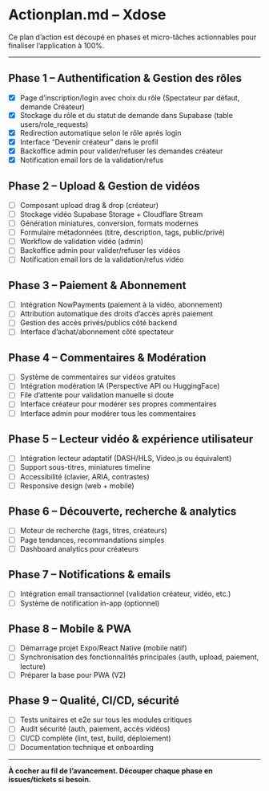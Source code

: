 # Actionplan.md – Xdose

Ce plan d’action est découpé en phases et micro-tâches actionnables pour finaliser l’application à 100%.

---

## Phase 1 – Authentification & Gestion des rôles

- [x] Page d’inscription/login avec choix du rôle (Spectateur par défaut, demande Créateur)
- [x] Stockage du rôle et du statut de demande dans Supabase (table users/role_requests)
- [x] Redirection automatique selon le rôle après login
- [x] Interface “Devenir créateur” dans le profil
- [x] Backoffice admin pour valider/refuser les demandes créateur
- [x] Notification email lors de la validation/refus

## Phase 2 – Upload & Gestion de vidéos

- [ ] Composant upload drag & drop (créateur)
- [ ] Stockage vidéo Supabase Storage + Cloudflare Stream
- [ ] Génération miniatures, conversion, formats modernes
- [ ] Formulaire métadonnées (titre, description, tags, public/privé)
- [ ] Workflow de validation vidéo (admin)
- [ ] Backoffice admin pour valider/refuser les vidéos
- [ ] Notification email lors de la validation/refus vidéo

## Phase 3 – Paiement & Abonnement

- [ ] Intégration NowPayments (paiement à la vidéo, abonnement)
- [ ] Attribution automatique des droits d’accès après paiement
- [ ] Gestion des accès privés/publics côté backend
- [ ] Interface d’achat/abonnement côté spectateur

## Phase 4 – Commentaires & Modération

- [ ] Système de commentaires sur vidéos gratuites
- [ ] Intégration modération IA (Perspective API ou HuggingFace)
- [ ] File d’attente pour validation manuelle si doute
- [ ] Interface créateur pour modérer ses propres commentaires
- [ ] Interface admin pour modérer tous les commentaires

## Phase 5 – Lecteur vidéo & expérience utilisateur

- [ ] Intégration lecteur adaptatif (DASH/HLS, Video.js ou équivalent)
- [ ] Support sous-titres, miniatures timeline
- [ ] Accessibilité (clavier, ARIA, contrastes)
- [ ] Responsive design (web + mobile)

## Phase 6 – Découverte, recherche & analytics

- [ ] Moteur de recherche (tags, titres, créateurs)
- [ ] Page tendances, recommandations simples
- [ ] Dashboard analytics pour créateurs

## Phase 7 – Notifications & emails

- [ ] Intégration email transactionnel (validation créateur, vidéo, etc.)
- [ ] Système de notification in-app (optionnel)

## Phase 8 – Mobile & PWA

- [ ] Démarrage projet Expo/React Native (mobile natif)
- [ ] Synchronisation des fonctionnalités principales (auth, upload, paiement, lecture)
- [ ] Préparer la base pour PWA (V2)

## Phase 9 – Qualité, CI/CD, sécurité

- [ ] Tests unitaires et e2e sur tous les modules critiques
- [ ] Audit sécurité (auth, paiement, accès vidéos)
- [ ] CI/CD complète (lint, test, build, déploiement)
- [ ] Documentation technique et onboarding

---

**À cocher au fil de l’avancement. Découper chaque phase en issues/tickets si besoin.**
